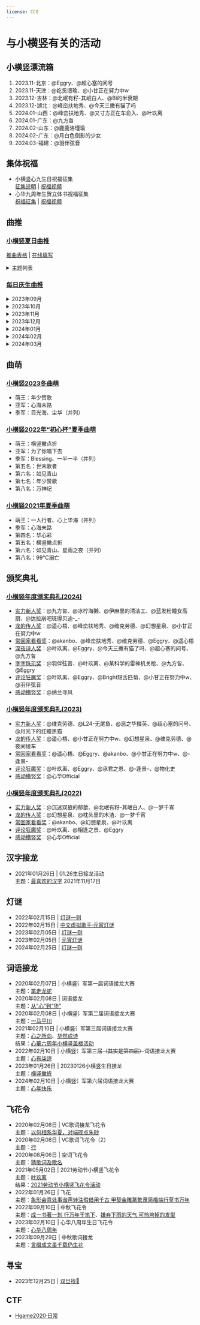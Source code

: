 ```yaml
---
license: CC0
---
```


# 与小横竖有关的活动

## 小横竖漂流箱
1. 2023.11-北京：@Eggry、@超心塞的问号
1. 2023.11-天津：@纥奚璟瑜、@小甘正在努力中w
1. 2023.12-吉林：@北岷有籽-其岷白人、@Bi的半衰期
1. 2023.12-湖北：@峰峦扶地秀、@今天三撇有猫了吗
1. 2024.01-山西：@峰峦扶地秀、@又寸方正在车俞入、@叶玖离
1. 2024.01-广东：@九方曶
1. 2024.02-山东：@鹿鹿洛瑾瑜
1. 2024.02-广东：@月白色倒影的少女
1. 2024.03-福建：@羽伴弦音

## 集体祝福
- 小横竖心九生日祝福征集  
  [征集说明](./9thyingyuan)  \|  [祝福视频](https://www.bilibili.com/video/BV1g7421N7K2/?t=43)
- 心华九周年生贺立体书祝福征集  
  [祝福征集](https://www.bilibili.com/video/av85002656/#reply191647603872)  \|  [祝福视频](https://www.bilibili.com/video/BV1Pv421276j/)

## 曲推
### [小横竖夏日曲推](https://www.bilibili.com/video/av85002656/#reply178992236352)
[推曲表格](vocal-grid-2023summer/simple.jpg) \| [在线填写](vocal-grid-2023summer/)


<details markdown='1'>

<summary>主题列表</summary>

1. 一首深夜听的曲子 【[评论区](https://www.bilibili.com/video/av85002656/#reply178992586384) \| [收藏夹](https://space.bilibili.com/1970265959/favlist?fid=2456568359)】
2. 一首代表夏日的曲子 【[评论区](https://www.bilibili.com/video/av85002656/#reply179167023936) \| [收藏夹](https://space.bilibili.com/1970265959/favlist?fid=2387551459)】
3. 一首调教很神的曲子 【[评论区](https://www.bilibili.com/video/av85002656/#reply179368881360) \| [收藏夹](https://space.bilibili.com/1970265959/favlist?fid=2393621559)】
4. 一首旅行时听的曲子 【[评论区](https://www.bilibili.com/video/av85002656/#reply179560933120) \| [收藏夹](https://space.bilibili.com/1970265959/favlist?fid=2420666659)】
5. 一首开心时就会不自觉哼起来的曲子 【[评论区](https://www.bilibili.com/video/av85002656/#reply179750545152) \| [收藏夹](https://space.bilibili.com/1970265959/favlist?fid=2381771259)】
6. 一首适合跑步时听的曲子 【[评论区](https://www.bilibili.com/video/av85002656/#reply179946173712) \| [收藏夹](https://space.bilibili.com/1970265959/favlist?fid=2420794559)】
7. 一首关于别离的曲子 【[评论区](https://www.bilibili.com/video/av85002656/#reply180146216448) \| [收藏夹](https://space.bilibili.com/1970265959/favlist?fid=2484442459)】
8. 一首很生草的曲子 【[评论区](https://www.bilibili.com/video/av85002656/#reply180339127904) \| [收藏夹](https://space.bilibili.com/1970265959/favlist?fid=2447930259)】
9. 一首雨天听的曲子 【[评论区](https://www.bilibili.com/video/av85002656/#reply180538539904) \| [收藏夹](https://space.bilibili.com/1970265959/favlist?fid=2390940059)】
10. 一首听了能助眠的曲子 【[评论区](https://www.bilibili.com/video/av85002656/#reply180706675376)】
11. 一首温柔的曲子 【[评论区](https://www.bilibili.com/video/av85002656/#reply180891676832)】
12. 一首伤感的曲子 【[评论区](https://www.bilibili.com/video/av85002656/#reply181100958960)】
13. 一首对你有着特殊意义的曲子 【[评论区](https://www.bilibili.com/video/av85002656/#reply181271001488)】
14. 一首关于自家cp的曲子 【[评论区](https://www.bilibili.com/video/av85002656/#reply181455204240)】
15. 一首删稿了的曲子 【[评论区](https://www.bilibili.com/video/av85002656/#reply181651291184)】
16. 一首古早的曲子 【[评论区](https://www.bilibili.com/video/av85002656/#reply181839830960)】
17. 一首不太热门但你很喜欢的曲子 【[评论区](https://www.bilibili.com/video/av85002656/#reply182017383024)】
18. 一首学习或工作时听的曲子 【[评论区](https://www.bilibili.com/video/av85002656/#reply182196464704)】
19. 一首甜蜜的曲子 【[评论区](https://www.bilibili.com/video/av85002656/#reply182394274992)】
20. 一首很欲的曲子 【[评论区](https://www.bilibili.com/video/av85002656/#reply182576665840)】
21. 一首并不完美的曲子 【[评论区](https://www.bilibili.com/video/av85002656/#reply182755622096)】
22. 一首多人合唱的曲子 【[评论区](https://www.bilibili.com/video/av85002656/#reply182935695024)】
23. 一首既安心又惆怅的曲子 【[评论区](https://www.bilibili.com/video/av85002656/#reply183123715728)】
24. 一首跨语种的曲子 【[评论区](https://www.bilibili.com/video/av85002656/#reply183288392928)】
25. 一首很有魔法感的曲子 【[评论区](https://www.bilibili.com/video/av85002656/#reply183431976784)】
26. 一首恐怖的曲子 【[评论区](https://www.bilibili.com/video/av85002656/#reply183607345968)】
27. 一首叙事向的曲子 【[评论区](https://www.bilibili.com/video/av85002656/#reply183806624944)】
28. 一首送给未来的曲子 【[评论区](https://www.bilibili.com/video/av85002656/#reply183941916896)】

</details>


### [每日庆生曲推](https://www.bilibili.com/video/av85002656/#reply187478267152)

<details markdown='1'>

<summary>2023年09月</summary>

| 日期 | 主题 |
|---|---|
| [2023年09月26日](https://www.bilibili.com/video/av85002656/#reply187568320736) | [【镜音连·洛天依·言和原创曲】Trémail Cpt.2   思念尘埃【PV付】](https://www.bilibili.com/video/BV1vx411K7MX/) |
| [2023年09月27日](https://www.bilibili.com/video/av85002656/#reply187713714192) | [【言和原创】何人来战-2020世界赛LPL出阵曲](https://www.bilibili.com/video/BV1hA411J729/) |
| [2023年09月28日](https://www.bilibili.com/video/av85002656/#reply187820667216) | [【Days】三月雨（重制版）-洛天依](https://www.bilibili.com/video/BV1vx411F7Ey/) |
| [2023年09月29日](https://www.bilibili.com/video/av85002656/#reply188000687904) | [【言和原创】封刀不为峥嵘【砖厂浪人/PV付】【幻月音乐团/大司乐坊】](https://www.bilibili.com/video/BV1cs411b76w/) |
| [2023年09月30日](https://www.bilibili.com/video/av85002656/#reply188098275888) | [【洛天依原创】向日葵 / Himawari 2022【Kevinz/坐标/海纳/流绪】【2022 Remake   Ver.】](https://www.bilibili.com/video/BV1fG4y1p7bM/) |

</details>

<details markdown='1'>

<summary>2023年10月</summary>

| 日期 | 主题 |
|---|---|
| [2023年10月01日](https://www.bilibili.com/video/av85002656/#reply188212892672) | [【乐正龙牙原创】 君宝  By:绛舞乱丸、幽舞越山、枭目   致敬武侠泰斗金庸先生，似张三丰一般是我辈永远敬仰的巅峰](https://www.bilibili.com/video/BV1AE411R72H/) |
| [2023年10月02日](https://www.bilibili.com/video/av85002656/#reply188446354080) | [【洛天依】世末积雨云](https://www.bilibili.com/video/BV1Mx411P75Y/) |
| [2023年10月03日](https://www.bilibili.com/video/av85002656/#reply188536865920) | [【星火行动】朝汐【洛天依原创曲】【神华社】](https://www.bilibili.com/video/BV1jW411S7RG/) |
| [2023年10月04日](https://www.bilibili.com/video/av85002656/#reply188619111488) | [【乐正绫/国风电子原创】惊梦女丽娘｜虚拟歌姬游园惊梦会梦见电子牡丹亭吗？｜（VC本家）](https://www.bilibili.com/video/BV1ze4y1B7Ht/) |
| [2023年10月05日](https://www.bilibili.com/video/av85002656/#reply188906817184) | [【乐正龙牙原创】黑土](https://www.bilibili.com/video/BV1Df4y1j7y3/) |
| [2023年10月06日](https://www.bilibili.com/video/av85002656/#reply189050559392) | [言和原创《言氏战鼓》](https://www.bilibili.com/video/BV1Ax411P7Aj/) |
| [2023年10月07日](https://www.bilibili.com/video/av85002656/#reply189060326128) | [【洛天依-重阳节原创曲】雁去台【贺节组强势回归！！】](https://www.bilibili.com/video/BV1ms411x723/) |
| [2023年10月08日](https://www.bilibili.com/video/av85002656/#reply189188768960) | [洛天依，言和原创《花儿纳吉》](https://www.bilibili.com/video/BV15s41127yg/) |
| [2023年10月09日](https://www.bilibili.com/video/av85002656/#reply189399634608) | [【洛天依原创】绝对孤独少女【无名社】](https://www.bilibili.com/video/BV17x411P7qE/) |
| [2023年10月10日](https://www.bilibili.com/video/av85002656/#reply189563631712) | [【洛天依原创】漂流（PV付）](https://www.bilibili.com/video/BV1Et411f7mZ/) |
| [2023年10月11日](https://www.bilibili.com/video/av85002656/#reply189645044528) | [【言和Feat.心华原创曲】渐晴【延时Project·言和十周年】](https://www.bilibili.com/video/BV1C24y1R78r/) |
| [2023年10月12日](https://www.bilibili.com/video/av85002656/#reply189812309056) | [乐正绫   原创《傲娇系男孩的告白日》（专辑《绫》收录）](https://www.bilibili.com/video/BV1rt411f75e/) |
| [2023年10月13日](https://www.bilibili.com/video/av85002656/#reply189940150592) | [【言和原创】谋杀一颗少女心【原创PV付】](https://www.bilibili.com/video/BV1hE411Z7XB/) |
| [2023年10月14日](https://www.bilibili.com/video/av85002656/#reply190095553664) | [【洛天依/乐正绫原创】霜雪千年【PV付/COP】](https://www.bilibili.com/video/BV1es41127Fd/) |
| [2023年10月15日](https://www.bilibili.com/video/av85002656/#reply190232849840) | [【双言和原创曲】好奇与勇气【踏云社】](https://www.bilibili.com/video/BV1Mt411Z76c/) |
| [2023年10月16日](https://www.bilibili.com/video/av85002656/#reply190357208368) | [【踏云社】【星尘原创】Death   Dive【纪念卡西尼号二十周年】](https://www.bilibili.com/video/av15438525/) |
| [2023年10月17日](https://www.bilibili.com/video/av85002656/#reply190479286224) | [【言和、乐正龙牙翻唱】奢香夫人（cover   凤凰传奇）](https://www.bilibili.com/video/BV1ZE411C7Ws/) |
| [2023年10月18日](https://www.bilibili.com/video/av85002656/#reply190633754240) | [让你怀疑耳机！次世代歌声合成引擎重制版「无色」【星尘/海伊/苍穹】](https://www.bilibili.com/video/BV1wE411y72h/) |
| [2023年10月19日](https://www.bilibili.com/video/av85002656/#reply190753056640) | [【星尘原创】栖凰【忘川风华录】](https://www.bilibili.com/video/BV1Tt411o74P/) |
| [2023年10月20日](https://www.bilibili.com/video/av85002656/#reply190886284080) | [【幻晓伊原创】问苍【原创PV付】](https://www.bilibili.com/video/BV1Yz4y1o7BB/) |
| [2023年10月21日](https://www.bilibili.com/video/av85002656/#reply190915364416) | [【乐正绫原创】Revival【原创PV】](https://www.bilibili.com/video/BV1Ma4y1s7xE/) |
| [2023年10月22日](https://www.bilibili.com/video/av85002656/#reply191124584192) | [【乐正绫原创】虚无勇者【梨沙子P】](https://www.bilibili.com/video/BV1Ds41147cY/) |
| [2023年10月23日](https://www.bilibili.com/video/av85002656/#reply191203185408) | [【洛天依原创】梨花泽泽远山远【Melo】【平行四界】](https://www.bilibili.com/video/BV1is411275p/) |
| [2023年10月24日](https://www.bilibili.com/video/av85002656/#reply191454080032) | [新葛平 原创《今天的诗》](https://www.bilibili.com/video/BV1Bs41127pL/) |
| [2023年10月25日](https://www.bilibili.com/video/av85002656/#reply191574866720) | [【言和】汉关（纪念抗美援朝七十周年原创曲）](https://www.bilibili.com/video/BV1Zt4y1Y76t/) |
| [2023年10月26日](https://www.bilibili.com/video/av85002656/#reply191720198928) | [【言和原创管弦】船、海，海妖与水手【XX与XY.jpg?】【PV付/踏云社】](https://www.bilibili.com/video/BV1nt411d7AY/) |
| [2023年10月27日](https://www.bilibili.com/video/av85002656/#reply191859135616) | [“她拼了命的跃出人海 又跌入人海”【在人间】](https://www.bilibili.com/video/BV1by4y1P7oh/) |
| [2023年10月28日](https://www.bilibili.com/video/av85002656/#reply191984973312) | [【星尘&赤羽】山海【Cover王心凌&谭维维】](https://www.bilibili.com/video/BV15e4y177TD/) |
| [2023年10月29日](https://www.bilibili.com/video/av85002656/#reply192154763344) | [【言和】血腥爱情故事【VOCALOID   COVER】](https://www.bilibili.com/video/BV1fx41177xH/) |
| [2023年10月30日](https://www.bilibili.com/video/av85002656/#reply192271576304) | [【言和×东方栀子原创】扭曲的莫比乌斯【空色幻奏×栀子同人社】](https://www.bilibili.com/video/BV1xx411P7Rk/) |
| [2023年10月31日](https://www.bilibili.com/video/av85002656/#reply192385633536) | [【原创曲】恶人是我【VC本家】【雨狸、李冲、绛舞乱丸】](https://www.bilibili.com/video/BV1XE411b75z/) |


</details>

<details markdown='1'>

<summary>2023年11月</summary>

| 日期 | 主题 |
|---|---|
| [2023年11月01日](https://www.bilibili.com/video/av85002656/#reply192555955504) | [【洛天依、乐正绫原创】睡神宣言  BY   【绛舞乱丸、枭目】今晚我化身迈克尔脏克迅与万圣节的你不眠不休装神弄鬼！MUSIC!](https://www.bilibili.com/video/BV14x411E7h4/) |
| [2023年11月02日](https://www.bilibili.com/video/av85002656/#reply192688657312) | [《未命名的故事书》Ep.03：地表生物（v2.0重置）【洛天依原创】【F.M.H-1】](https://www.bilibili.com/video/BV1C54y1y7FU/) <br> [【洛天依/乐正绫原创曲】地表生物【原创pv付？】【F.M.H-1】](https://www.bilibili.com/video/BV1vx411E7nR/) |
| [2023年11月03日](https://www.bilibili.com/video/av85002656/#reply192825743920) | [【乐正绫】《华夏之章》【小旭PRO】【绛舞乱丸】](https://www.bilibili.com/video/BV1ds411s7hA/) |
| [2023年11月04日](https://www.bilibili.com/video/av85002656/#reply192838606208) | [【言和翻唱】《浮世英魂》战红颜系列之穆桂英](https://www.bilibili.com/video/BV1kx411E7AR/) |
| [2023年11月05日](https://www.bilibili.com/video/av85002656/#reply193132725184) | [【乐正绫原创】战狐【民族调/管弦乐】【PV付】](https://www.bilibili.com/video/BV1cs411d7AT/) |
| [2023年11月06日](https://www.bilibili.com/video/av85002656/#reply193284535600) | [【乐正龙牙】风华万千](https://www.bilibili.com/video/BV1oa411c7bP/) |
| [2023年11月07日](https://www.bilibili.com/video/av85002656/#reply193294202368) | [心华，乐正绫原创《大時代》](https://www.bilibili.com/video/BV1Vs411d7iP/) |
| [2023年11月08日](https://www.bilibili.com/video/av85002656/#reply193573330320) | [【星尘原创曲】为新生振翅而上『天马行空Fairytale』专辑收录曲](https://www.bilibili.com/video/BV19E411i7AT/) |
| [2023年11月09日](https://www.bilibili.com/video/av85002656/#reply193708102848) | [【星尘海伊原创】绮云泽『星之海StarOcean』收录曲](https://www.bilibili.com/video/BV1Bb411c7v2/) <br> [【新世代虚拟歌手曲库】《绮云泽》星尘&海伊【平行四界&五维介质】](https://www.bilibili.com/video/BV1X94y1f714/) |
| [2023年11月10日](https://www.bilibili.com/video/av85002656/#reply193849419728) | [【心华原创曲】记刘慈欣《乡村教师》｜“他是一根照亮人类文明的蜡烛”｜蜡炬不干](https://www.bilibili.com/video/BV1Rg4y1X7bv/) |
| [2023年11月11日](https://www.bilibili.com/video/av85002656/#reply193993286576) | [【【东方栀子Era】左手指月](https://www.bilibili.com/video/BV1Xr4y1C7Br/) |
| [2023年11月12日](https://www.bilibili.com/video/av85002656/#reply194154776224) | [“还要我多么优秀、坚强善良努力和完美，才能被这世界接受呢？”《一半的梦》feat.狐狸座](https://www.bilibili.com/video/BV1Vt4y1N7by/) |
| [2023年11月13日](https://www.bilibili.com/video/av85002656/#reply194292449264) | [【神明Project】Riddle【星尘原创】【踏云社合作】](https://www.bilibili.com/video/BV1Kx411L7Ha/) |
| [2023年11月14日](https://www.bilibili.com/video/av85002656/#reply194400759344) | [【原创曲】那些我恐惧至极的事【时序绚乱】【霾AXIS】【崩坏、雨狸】](https://www.bilibili.com/video/BV17D4y1R7Ut/) |
| [2023年11月15日](https://www.bilibili.com/video/av85002656/#reply194553168048) | [【石页原创】如果星星能记得【洛天依x乐正绫】【pv付】](https://www.bilibili.com/video/BV1Ms411W7J2/) |
| [2023年11月16日](https://www.bilibili.com/video/av85002656/#reply194663244512) | [【洛天依原创曲】告别曲【竖屏PV付】](https://www.bilibili.com/video/BV11t41127bU/) |
| [2023年11月17日](https://www.bilibili.com/video/av85002656/#reply194835744416) | [【洛天依·言和原创曲】SaIN【PV付】](https://www.bilibili.com/video/BV1Ls411W7Dp/) |
| [2023年11月18日](https://www.bilibili.com/video/av85002656/#reply194962021392) | [【心华原创曲】无题](https://www.bilibili.com/video/BV1n44y1Y767/) |
| [2023年11月19日](https://www.bilibili.com/video/av85002656/#reply195109895888) | [【青溯】琉璃【SYNTHESIZER V   COVER】](https://www.bilibili.com/video/BV1Hb4y1b7r4/) |
| [2023年11月20日](https://www.bilibili.com/video/av85002656/#reply195247336512) | [【洛天依原创曲】泪汇成海   (feat.GUMI)【PV付】](https://www.bilibili.com/video/BV1Ba4y1p794/) |
| [2023年11月21日](https://www.bilibili.com/video/av85002656/#reply195385423904) | [【海伊原创】中间灰【电鱼】](https://www.bilibili.com/video/BV1mJ411m76h/) |
| [2023年11月22日](https://www.bilibili.com/video/av85002656/#reply195531270352) | [【洛天依、乐正绫】天宝三载对酒歌   细说诗圣与诗仙初遇那年的事   by:绛舞乱丸、Cowlick、自动光圈、瞳荧](https://www.bilibili.com/video/BV1VJ41127wm/) |
| [2023年11月23日](https://www.bilibili.com/video/av85002656/#reply195668837136) | [【洛天依】三千世界鸦杀尽【原创曲PV附✿】](https://www.bilibili.com/video/BV12x411F7rK/) |
| [2023年11月24日](https://www.bilibili.com/video/av85002656/#reply195676454976) | [【星尘原创曲】十二镇魂歌【litterzy】](https://www.bilibili.com/video/BV1cx41157yc/) |
| [2023年11月25日](https://www.bilibili.com/video/av85002656/#reply195949718032) | [「言和AI」小半 / ACE COVER](https://www.bilibili.com/video/BV1qP4y1X7jk/) |
| [2023年11月26日](https://www.bilibili.com/video/av85002656/#reply196089375168) | [【言和AI】我用什么把你留住【ACE COVER】](https://www.bilibili.com/video/BV1b44y1D7Qt/) |
| [2023年11月27日](https://www.bilibili.com/video/av85002656/#reply196227478064) | [【东方栀子Era_CVVC】羁风之蝶【中文UTAU音源配布】【简单版PV】](https://www.bilibili.com/video/BV1Eb4y1B7xN/) |
| [2023年11月28日](https://www.bilibili.com/video/av85002656/#reply196350517616) | [【乐正绫原创】撒马尔罕之恋【PV付】](https://www.bilibili.com/video/BV1kx41157NB/) |
| [2023年11月29日](https://www.bilibili.com/video/av85002656/#reply196473785968) | [【洛天依】百鬼绘卷【原创曲PV付✿】](https://www.bilibili.com/video/BV1ys411o7E5/) |
| [2023年11月30日](https://www.bilibili.com/video/av85002656/#reply196623561552) | [【α5·塔与少女系列曲】塔之礼赞【洛天依言和乐正绫墨清弦】【管弦乐/史诗风】【霾AXIS】](https://www.bilibili.com/video/BV13t411X7qS/) |

</details>

<details markdown='1'>

<summary>2023年12月</summary>

| 日期 | 主题 |
|---|---|
| [2023年12月01日](https://www.bilibili.com/video/av85002656/#reply196714172768) | [【言和AI】Bluish   Light【中文填词/立绘付】](https://www.bilibili.com/video/BV1f84y1r7Dd/) |
| [2023年12月02日](https://www.bilibili.com/video/av85002656/#reply196908057936) | [洛天依 原创《泥汤》](https://www.bilibili.com/video/BV17y4y1q7ex/) |
| [2023年12月03日](https://www.bilibili.com/video/av85002656/#reply197051561296) | [古典志异原创曲｜《至宝》｜乐正绫x甘泽谣系列](https://www.bilibili.com/video/BV19L4y1p733/) |
| [2023年12月04日](https://www.bilibili.com/video/av85002656/#reply197187867904) | [【南北组原创电音】人间是什么颜色（洛天依 feat.乐正绫）同名系列 -   飞鸟篇](https://www.bilibili.com/video/BV1yi4y1V7NB/) |
| [2023年12月05日](https://www.bilibili.com/video/av85002656/#reply197320677792) | [洛天依，言和原创《深夜诗人》](https://www.bilibili.com/video/BV16s411Y7Si/) |
| [2023年12月06日](https://www.bilibili.com/video/av85002656/#reply197461937392) | [你是洪流里的那道光，把时空都点亮。海伊殿堂曲「绮凝盏」SynthV演绎经典重听！](https://www.bilibili.com/video/BV1sJ411i7cU/) |
| [2023年12月07日](https://www.bilibili.com/video/av85002656/#reply197601757680) | [【赤羽x乐正绫】《赤伶》【炸裂戏腔】【原创剧情向pv附】](https://www.bilibili.com/video/BV1nJ411q7ZR/) |
| [2023年12月08日](https://www.bilibili.com/video/av85002656/#reply197752562512) | [【赤羽原创曲】细胞凋亡](https://www.bilibili.com/video/BV1GJ411v7SG/) |
| [2023年12月09日](https://www.bilibili.com/video/av85002656/#reply197910492784) | [【洛天依原创】单翼飞翔【DELA&雨狸】《Dear:》专辑收录曲【布娃娃之歌·2】](https://www.bilibili.com/video/av7445479/) |
| [2023年12月10日](https://www.bilibili.com/video/av85002656/#reply198068220688) | [【星尘原创】追逐太阳的物语【梨沙子P】【一图流PV付】](https://www.bilibili.com/video/BV1Fs411e7nq/) |
| [2023年12月11日](https://www.bilibili.com/video/av85002656/#reply198208773456) | [【言和Feat.洛天依原创曲】昙景【延时Project·言和十周年】](https://www.bilibili.com/video/BV1AP411T7dk/) |
| [2023年12月12日](https://www.bilibili.com/video/av85002656/#reply198462428768) | [【言和原创】休止符【原创PV付】](https://www.bilibili.com/video/BV1k54y1678m/) |
| [2023年12月13日](https://www.bilibili.com/video/av85002656/#reply198500841456) | [【乐正绫原创】满天星（沙雕教/HB to   溱绫西陌）](https://www.bilibili.com/video/BV1nf4y1i7f7/) |
| [2023年12月14日](https://www.bilibili.com/video/av85002656/#reply198644743520) | [【赤羽原创】炎之花【PV付】【黑十/VVN/顾令/枭目】](https://www.bilibili.com/video/BV12J411C7Ng/) |
| [2023年12月15日](https://www.bilibili.com/video/av85002656/#reply198796597856) | [【心华原创】心海未路【静夜社】【PV付】](https://www.bilibili.com/video/BV13t411i7FN/) |
| [2023年12月16日](https://www.bilibili.com/video/av85002656/#reply198941690848) | [【洛天依言和乐正绫原创】七重痼病【妄想症系列】【DELA&雨狸、崩坏】【修正】](https://www.bilibili.com/video/BV1Bs411e78r/) |
| [2023年12月17日](https://www.bilibili.com/video/av85002656/#reply199116821200) | [【乐正绫原创】烈火灼冰【雾霭拾光系列】【双本家PV付】【踏云社】](https://www.bilibili.com/video/BV1DW411b7NC/) |
| [2023年12月18日](https://www.bilibili.com/video/av85002656/#reply199173937648) | [【清风与我】【言和】](https://www.bilibili.com/video/BV1Gs411o79C/) |
| [2023年12月19日](https://www.bilibili.com/video/av85002656/#reply199385783984) | [【赤羽原创曲】炽雨【金属核】【响铃社】](https://www.bilibili.com/video/BV1Sm4y1X75M/) |
| [2023年12月20日](https://www.bilibili.com/video/av85002656/#reply199390065072) | [【洛天依AI乐正绫V5原创曲】《身如琉璃》【VC–GENS罗盘社】【原创PV付】](https://www.bilibili.com/video/BV1Wd4y1Y7dG/) |
| [2023年12月21日](https://www.bilibili.com/video/av85002656/#reply199527580272) | [【言和x洛天依】弱水三千（戏腔）](https://www.bilibili.com/video/BV1nx411N7Cq/) |
| [2023年12月22日](https://www.bilibili.com/video/av85002656/#reply199771781392) | [【洛天依X洛亦天】月下   [原创PV付]【龙皇漫音社】](https://www.bilibili.com/video/BV1ks411o7fF/) |
| [2023年12月23日](https://www.bilibili.com/video/av85002656/#reply199806719376) | [【言和AI Live2D PV 原创曲】DOLORES～2022重编曲版～【野良犬P ×   Bienhime】](https://www.bilibili.com/video/BV15v4y1X7AX/) |
| [2023年12月24日](https://www.bilibili.com/video/av85002656/#reply200024682576) | [紡唄/feat.鏡音リン・レン中国語【1227镜音诞生祭】](https://www.bilibili.com/video/BV1Ft411e7H1/) <br> [【言和・猫村伊吕波】纺歌【中日双语cover】](https://www.bilibili.com/video/BV1os411f7GZ/) |
| [2023年12月25日](https://www.bilibili.com/video/av85002656/#reply200216530464) | [【赤羽原创】野心家【原创PV付】【踏云社】](https://www.bilibili.com/video/BV1vy4y1i73U/) |
| [2023年12月26日](https://www.bilibili.com/video/av85002656/#reply200243671824) | [【镜音双子11周年】二次死亡（bilibili音乐x半木生）](https://www.bilibili.com/video/BV1ft41167PN/) |
| [2023年12月27日](https://www.bilibili.com/video/av85002656/#reply200384146880) | [【洛天依乐正绫言和原创】妄想Reality【妄想症系列】【DELA&雨狸】](https://www.bilibili.com/video/BV1DW411t7jC/) |
| [2023年12月28日](https://www.bilibili.com/video/av85002656/#reply200623534512) | [【洛天依·言和】天使的声音（原创曲）【野良犬P】](https://www.bilibili.com/video/BV1Sb411H7JA/) |
| [2023年12月29日](https://www.bilibili.com/video/av85002656/#reply200797549328) | [【α5·塔与少女系列曲】无重力少女【墨清弦】【霾AXIS】](https://www.bilibili.com/video/BV1ft411r7bJ/) |
| [2023年12月30日](https://www.bilibili.com/video/av85002656/#reply200921851216) | [【乐正绫原创】【从众效应III】聊播(撩拨)    Heroar-绛舞乱丸、枭目MOKU、M。](https://www.bilibili.com/video/av7756355/) |
| [2023年12月31日](https://www.bilibili.com/video/av85002656/#reply201123966384) | [【乐正绫原创古风燃曲】精卫（祝大家新年快乐啊！！！）【踏云社】](https://www.bilibili.com/video/BV1bJ411a7db/) |

</details>

<details markdown='1'>

<summary>2024年01月</summary>

| 日期 | 主题 |
|---|---|
| [2024年01月01日](https://www.bilibili.com/video/av85002656/#reply201125533536) | [【赤羽/叁琏原创】谓剑【忘川风华录】](https://www.bilibili.com/video/BV1xZ4y137QB/) |
| [2024年01月02日](https://www.bilibili.com/video/av85002656/#reply201597854944) | [【言和 feat. 纳兰】ediq写了徐霞客（cover   ediq）](https://www.bilibili.com/video/BV12W4y1V7TE/) |
| [2024年01月03日](https://www.bilibili.com/video/av85002656/#reply201580917344) | [【洛天依乐正绫原创曲】夜绊怜香（PV付）【阴间工作室X越天映画】——“相思为名   病入心骨”](https://www.bilibili.com/video/BV1Ht4y1r7N5/) |
| [2024年01月04日](https://www.bilibili.com/video/av85002656/#reply201718337056) | [【言和x龙牙x乐正绫原创】龙炎图【南亭阙   第三卷】VSINGER电音国风企划](https://www.bilibili.com/video/av82066462/) |
| [2024年01月05日](https://www.bilibili.com/video/av85002656/#reply201871376656) | [赤羽原创电音 - 方向  （Synthesizer   V原创）](https://www.bilibili.com/video/BV1KJ411L7qT/) |
| [2024年01月06日](https://www.bilibili.com/video/av85002656/#reply202177911632) | [【起氏双子原创曲】祈行【国产utau虚拟歌姬配布】](https://www.bilibili.com/video/BV1QW411B7Jw/) |
| [2024年01月07日](https://www.bilibili.com/video/av85002656/#reply202180020080) | [【时之歌PROJECT】【言和】梦境与魔女【VOCALOID   COVER】【CREUZER】](https://www.bilibili.com/video/BV1Ds41187EY/) <br> [【心华&言和原创】梦境与魔女【时之歌Project】](https://www.bilibili.com/video/av7894901/) |
| [2024年01月08日](https://www.bilibili.com/video/av85002656/#reply202329999744) | [【言和×乐正绫】无际涯【VOCALOID COVER】【Full   Ver.】](https://www.bilibili.com/video/BV1PX4y1K7tm/) |
| [2024年01月09日](https://www.bilibili.com/video/av85002656/#reply202451949488) | [【洛天依·言和原创曲】宿命论【PV付】](https://www.bilibili.com/video/BV1Zx411w7B6/) |
| [2024年01月10日](https://www.bilibili.com/video/av85002656/#reply202610361936) | [【言和】一笔『惊天』吴承恩（V本家）](https://www.bilibili.com/video/BV1oJ411V7oy/) |
| [2024年01月11日](https://www.bilibili.com/video/av85002656/#reply202759587952) | [【徵羽摩柯】他举起右手点名【VOCALOID   COVER】](https://www.bilibili.com/video/BV1Ft411W7Be/) |
| [2024年01月12日](https://www.bilibili.com/video/av85002656/#reply202890099120) | [【我期待看到中v的谢幕.】日记【言和心华星尘feat赤羽说唱】](https://www.bilibili.com/video/BV1pJ411p7Re/) |
| [2024年01月13日](https://www.bilibili.com/video/av85002656/#reply203041411056) | [【洛天依原创】Ember of   Phoenix【战场原妖精】【平行四界】](https://www.bilibili.com/video/BV1Es411h7Pk/) |
| [2024年01月14日](https://www.bilibili.com/video/av85002656/#reply203193992208) | [【绛舞乱丸】爱就是活见鬼【乐正绫】聆听阿绫银铃般悦耳的笑声！](https://www.bilibili.com/video/BV1vs411R75z/) |
| [2024年01月15日](https://www.bilibili.com/video/av85002656/#reply203338700784) | [【心华原创】无畏歌【VelecTi】](https://www.bilibili.com/video/BV1qs411R7kB/) |
| [2024年01月16日](https://www.bilibili.com/video/av85002656/#reply203474704400) | [【洛天依/乐正绫】【从众效应V】笨鸟先飞    Heroar-绛舞乱丸、枭目MOKU，信息量依旧很大，暂停党稳住三观。](https://www.bilibili.com/video/BV1gW411v7UU/) |
| [2024年01月17日](https://www.bilibili.com/video/av85002656/#reply203626289056) | [【言和原创】白日妄想「花儿不哭/依溪禾」『PV付』](https://www.bilibili.com/video/BV1pJ411E7Pp/) |
| [2024年01月18日](https://www.bilibili.com/video/av85002656/#reply203778654192) | [【起氏双子】喝！都可以喝！《饮中八仙Spirits》【今晚狂炫儿中国风】【AI虚拟歌姬】](https://www.bilibili.com/video/BV1A8411w7P7/) |
| [2024年01月19日](https://www.bilibili.com/video/av85002656/#reply203926062800) | [玉兔精阿绫，献上一曲「一舞千年」【2023虚拟歌手贺岁纪单品】](https://www.bilibili.com/video/BV1HP4y1r74B/) |
| [2024年01月20日](https://www.bilibili.com/video/av85002656/#reply204091617728) | [【踏云社·重构古埃及作曲】赛赫美特，太阳之女---“向你诉说，她们的力量与坚韧”【乐正绫V3&AI、Solaria   feat.SV合唱团】](https://www.bilibili.com/video/BV1mY4y1Z7EH/) |
| [2024年01月21日](https://www.bilibili.com/video/av85002656/#reply204100840320) | [前方高燃！一首歌唱出中国科幻千年梦想《到深空更深处去》【星尘Infinity】【2023虚拟歌手贺岁纪单品】](https://www.bilibili.com/video/BV1Zv4y1C7Ty/) |
| [2024年01月22日](https://www.bilibili.com/video/av85002656/#reply204394728832) | [【苍穹原创】相虎【忘川风华录】](https://www.bilibili.com/video/BV1wm4y1S7qZ/) |
| [2024年01月23日](https://www.bilibili.com/video/av85002656/#reply204542236528) | [这次是真的神仙打架！洛天依x言和「双喜拍门」【2023虚拟歌手贺岁纪单品】](https://www.bilibili.com/video/BV19R4y1a7Lj/) |
| [2024年01月24日](https://www.bilibili.com/video/av85002656/#reply204550073488) | [万古生香【2020拜年祭单品】](https://www.bilibili.com/video/av78977256/) |
| [2024年01月25日](https://www.bilibili.com/video/av85002656/#reply204841000048) | [星尘Infinity   AI声库测试版试听《零和Zero-Sum》](https://www.bilibili.com/video/BV1f5411f7Cr/) |
| [2024年01月26日](https://www.bilibili.com/video/av85002656/#reply205122629136) | [【星尘Infinity】淋雨一直走【2022版】](https://www.bilibili.com/video/BV1pL4y1t7W6/) |
| [2024年01月27日](https://www.bilibili.com/video/av85002656/#reply205150408080) | [【2023拜年纪】小孩小孩【洛天依AI】](https://www.bilibili.com/video/BV1MM411B7zg/) |
| [2024年01月28日](https://www.bilibili.com/video/av85002656/#reply205304206912) | [敢归云间宿【赤羽原创曲】](https://www.bilibili.com/video/BV15x4y177Yp/) |
| [2024年01月29日](https://www.bilibili.com/video/av85002656/#reply205459287680) | [【东方栀子Era原创曲】最后一支破阵舞【PV付】【雾谷久城×栀势基地】](https://www.bilibili.com/video/BV1zL411F774/) |
| [2024年01月30日](https://www.bilibili.com/video/av85002656/#reply205624727504) | [心华原创《一人行者》](https://www.bilibili.com/video/BV1Ys411X7vP/) |
| [2024年01月31日](https://www.bilibili.com/video/av85002656/#reply205778124112) | [弈【2022拜年纪单品】](https://www.bilibili.com/video/BV1q34y1271d/) |

</details>

<details markdown='1'>

<summary>2024年02月</summary>

| 日期 | 主题 |
|---|---|
| [2024年02月01日](https://www.bilibili.com/video/av85002656/#reply206077371856) | [【高燃24人跨引擎合唱】《Inferno》“信仰者于此抉择！热爱者于此集合！”【2022虚拟歌手贺岁纪单品】](https://www.bilibili.com/video/BV1144y1p71b/) |
| [2024年02月02日](https://www.bilibili.com/video/av85002656/#reply206265451376) | ['此刻向天穹拔剑！'   中文填翻「野火/Wildfire」【赤羽&火涟】【2024虚拟歌手贺岁纪单品】](https://www.bilibili.com/video/BV1pJ4m147AM/) |
| [2024年02月03日](https://www.bilibili.com/video/av85002656/#reply206269787936) | [【幻晓伊原创】少女斗牛士【PV付】](https://www.bilibili.com/video/BV11s41187QA/) |
| [2024年02月04日](https://www.bilibili.com/video/av85002656/#reply206411599904) | [冠世一战【2019拜年祭单品】](https://www.bilibili.com/video/av36570568/) |
| [2024年02月05日](https://www.bilibili.com/video/av85002656/#reply206608557504) | [【言和原创】刀剑春秋 2014 ver   天枢project【litterzy】【pv付】](https://www.bilibili.com/video/av946273/) |
| [2024年02月06日](https://www.bilibili.com/video/av85002656/#reply206785184016) | [【忘川风华录·墨子】墨隐侠声【乐正龙牙原创】 “赴火蹈刃去   纵死不折腰”](https://www.bilibili.com/video/BV1oJ4m147eN/) |
| [2024年02月07日](https://www.bilibili.com/video/av85002656/#reply206963377232) | [【言和】乱世怒涛](https://www.bilibili.com/video/BV1D7411h7ZH/) |
| [2024年02月08日](https://www.bilibili.com/video/av85002656/#reply207136253920) | [【言和】易燃易爆炸【VOCALOID   COVER】【CREUZER】](https://www.bilibili.com/video/BV1kx41117Yw/) |
| [2024年02月09日](https://www.bilibili.com/video/av85002656/#reply207415287536) | [大哉乾元【2024拜年纪单品】](https://www.bilibili.com/video/BV1Xp421o7hr/) |
| [2024年02月10日](https://www.bilibili.com/video/av85002656/#reply207610387200) | [【2017拜年祭单品】万神纪【星尘原创曲】](https://www.bilibili.com/video/BV1Sx41117dD/) |
| [2024年02月11日](https://www.bilibili.com/video/av85002656/#reply207766357952) | [万象霜天【2021拜年纪单品】](https://www.bilibili.com/video/BV1zN411d7dG/) |
| [2024年02月12日](https://www.bilibili.com/video/av85002656/#reply207864466544) | [【洛天依言和原创】人偶群戏【Kevinz/渊鲤/迅喵】](https://www.bilibili.com/video/BV1Jx41127Re/) |
| [2024年02月13日](https://www.bilibili.com/video/av85002656/#reply207923914352) | [【天依・绫】韶华未既](https://www.bilibili.com/video/BV1fs411X7Qf/) |
| [2024年02月14日](https://www.bilibili.com/video/av85002656/#reply208095779552) | [【乐正绫原创】七瓶半下肚   【绛舞乱丸】上头的幻感挺好的，但情人节里别酗酒过度！！](https://www.bilibili.com/video/av43505089/) |
| [2024年02月15日](https://www.bilibili.com/video/av85002656/#reply208246085920) | [【言和原创】燃尽微光【2021言和中心拜年祭】](https://www.bilibili.com/video/BV1NN411d7La/) |
| [2024年02月16日](https://www.bilibili.com/video/av85002656/#reply208402528768) | [【洛天依乐正绫】婆婆纳甸长河长3.0【原创曲PV付】](https://www.bilibili.com/video/BV1wb411m7LL/) |
| [2024年02月17日](https://www.bilibili.com/video/av85002656/#reply208567101536) | [【洛天依原创】积雪2.0【Xylose木糖醇】](https://www.bilibili.com/video/BV1A54y1Y73b/) |
| [2024年02月18日](https://www.bilibili.com/video/av85002656/#reply208736113680) | [【言和&星尘&乐正绫原创】我从地狱归来【海鲜面X踏云社】](https://www.bilibili.com/video/av19733036/) |
| [2024年02月19日](https://www.bilibili.com/video/av85002656/#reply208895665840) | [【乐正龙牙   feat.言和】爬山虎和青苔（说四川话的龙牙来了）](https://www.bilibili.com/video/BV1KW41177fS/) |
| [2024年02月20日](https://www.bilibili.com/video/av85002656/#reply209063686592) | [【星尘infinity】岁月不晚](https://www.bilibili.com/video/BV11P4y1F7NB/) |
| [2024年02月21日](https://www.bilibili.com/video/av85002656/#reply209236093632) | [洛天依，原创《夜间出租车》](https://www.bilibili.com/video/BV1vb411Y7A6/) |
| [2024年02月22日](https://www.bilibili.com/video/av85002656/#reply209403708432) | [【2016拜年祭单品】九九八十一【乐正绫   feat.洛天依】](https://www.bilibili.com/video/av3905462/) |
| [2024年02月23日](https://www.bilibili.com/video/av85002656/#reply209567450048) | [【言和原创曲】尘世的光【银渊社】](https://www.bilibili.com/video/BV1K7411A7An/) |
| [2024年02月24日](https://www.bilibili.com/video/av85002656/#reply209735377216) | [【星尘原创曲】涟漪【Zeno】](https://www.bilibili.com/video/BV1MW41147dn/) |
| [2024年02月25日](https://www.bilibili.com/video/av85002656/#reply209890631632) | [移山者·启航【流浪地球2印象曲】【乐正绫原创\feat.洛天依】【赫尔辛根默斯肯】](https://www.bilibili.com/video/BV1j84y1n7L5/) |
| [2024年02月26日](https://www.bilibili.com/video/av85002656/#reply210137876032) | [【星尘Infinity/乐正绫V5】翩跹【红尘在梦里   萦绕琴弦】](https://www.bilibili.com/video/BV17i4y1y7yg/) |
| [2024年02月27日](https://www.bilibili.com/video/av85002656/#reply210139499440) | [【言和&乐正绫原创】虚拟神明【时之歌Project】](https://www.bilibili.com/video/BV13s411Q7Un/) |
| [2024年02月28日](https://www.bilibili.com/video/av85002656/#reply210286055168) | [【奇音工作社】三杯空城【洛天依原创pv付】](https://www.bilibili.com/video/BV1Ws411Z7CJ/) |
| [2024年02月29日](https://www.bilibili.com/video/av85002656/#reply210426287616) | [【心华原创】白夜雨【凝曙轩】【白夜系列】【原创PV付】](https://www.bilibili.com/video/BV1qE411H774/) |

</details>

<details markdown='1'>

<summary>2024年03月</summary>

| 日期 | 主题 |
|---|---|
| [2024年03月01日](https://www.bilibili.com/video/av85002656/#reply210563488592) | [【2018拜年祭单品】逆浪千秋](https://www.bilibili.com/video/av20204904/) |
| [2024年03月02日](https://www.bilibili.com/video/av85002656/#reply210716590496) | [【乐正绫原创】此间花火（感谢你始终注视着我）【手书pv付】](https://www.bilibili.com/video/BV1Db411b7Qp/) |
| [2024年03月03日](https://www.bilibili.com/video/av85002656/#reply210927928224) | [【言和/乐正龙牙】芳华绝代【踏云社】【粤语】](https://www.bilibili.com/video/BV18b411B74t/) |
| [2024年03月04日](https://www.bilibili.com/video/av85002656/#reply211137743504) | [【乐正绫原创】要【回廊工作室】【HB to 我自己】](https://www.bilibili.com/video/BV1bb41187T3/) |
| [2024年03月05日](https://www.bilibili.com/video/av85002656/#reply211227045616) | [【洛天依古风原创曲】权御天下【原创PV付】](https://www.bilibili.com/video/BV1fx411A7hz/) |
| [2024年03月06日](https://www.bilibili.com/video/av85002656/#reply211262033104) | [【洛天依原创】月神【致绘梦者Lune】【雨狸x逝羽x飞果x鬼面p】](https://www.bilibili.com/video/BV18E411W7tu/) |
| [2024年03月07日](https://www.bilibili.com/video/av85002656/#reply211539601680) | [【乐正绫AI】《精卫》——“愿生命绽放再盛开，让它填没在大海”【原创PV付】](https://www.bilibili.com/video/BV1vs4y1V7vc/) |
| [2024年03月08日](https://www.bilibili.com/video/av85002656/#reply211689278672) | [【黑化之言核】相爱相杀 Vocal:言和 By:绛舞乱丸/五元](https://www.bilibili.com/video/av1000225/) |
| [2024年03月09日](https://www.bilibili.com/video/av85002656/#reply211967019136) | （无法公开访问） |
| [2024年03月10日](https://www.bilibili.com/video/av85002656/#reply211844777280) | [【乐正绫原创曲/动画付】浮空之岛【iKz】](https://www.bilibili.com/video/BV1px411C788/) |
| [2024年03月11日](https://www.bilibili.com/video/av85002656/#reply211980642992) | [【星尘Infinity原创曲】此处通往天空（feat.Minus)【手书PV+情圣调教+绝美钢琴，意想不到的惊喜编曲】](https://www.bilibili.com/video/BV1Hb4y1s7AX/) |
| [2024年03月12日](https://www.bilibili.com/video/av85002656/#reply212244730432) | [【赤羽原创】千秋梦【忘川风华录】](https://www.bilibili.com/video/BV1Gi4y1K7Hr/) |
| [2024年03月13日](https://www.bilibili.com/video/av85002656/#reply212247567232) | [【凹凸全员/中V9人原创】陷落之序（超燃动画手书）](https://www.bilibili.com/video/BV1VE41157rR/) |
| [2024年03月14日](https://www.bilibili.com/video/av85002656/#reply212254300544) | [【战音Lorra】时间正序（次元神话企划）](https://www.bilibili.com/video/BV12E411G7jg/) |
| [2024年03月15日](https://www.bilibili.com/video/av85002656/#reply212530213984) | [【言和原创曲】若梦境来袭【Kevinz/Creuzer】](https://www.bilibili.com/video/BV1pW411p7Ud/) |
| [2024年03月16日](https://www.bilibili.com/video/av85002656/#reply212671554304) | [【洛天依原创曲】全世界都死了【海鲜面】](https://www.bilibili.com/video/BV1Ex411r7UH/) |
| [2024年03月17日](https://www.bilibili.com/video/av85002656/#reply212692536368) | [【言和】李贽说【Vsinger创作赛】](https://www.bilibili.com/video/BV1ex411r7Hp/) |
| [2024年03月18日](https://www.bilibili.com/video/av85002656/#reply213102494976) | [【星尘infinity原创】她在天上活·记刘慈欣《带上她的眼睛》](https://www.bilibili.com/video/BV17S4y1u7HD/) |
| [2024年03月19日](https://www.bilibili.com/video/av85002656/#reply213104854384) | [【乐正绫原创】光流终焉【时之歌Project】](https://www.bilibili.com/video/BV1As411X7EZ/) |
| [2024年03月20日](https://www.bilibili.com/video/av85002656/#reply213251780896) | [【言和原创】《哈利波特·学院印象曲系列》拉文克劳](https://www.bilibili.com/video/BV1a5411P77E/) |
| [2024年03月21日](https://www.bilibili.com/video/av85002656/#reply213517873760) | [【言和原创曲】永凋花坠【litterzy】](https://www.bilibili.com/video/BV12b411E7HU/) |
| [2024年03月22日](https://www.bilibili.com/video/av85002656/#reply213251780896) | [【沙化之言核】飞扬之雾 跋扈之沙 Vocal:言和 剧：二娘 画：Deforx柿](https://www.bilibili.com/video/BV1is411Z7TG/) |
| [2024年03月23日](https://www.bilibili.com/video/av85002656/#reply213517873760) | [【甘泽谣系列】十二年后秋月夜【海鲜面】【洛天依原创】](https://www.bilibili.com/video/BV1zW411g7Rs/) |

</details>

## 曲萌

### [小横竖2023冬曲萌](https://www.bilibili.com/video/av85002656/#reply150786237328)

- 萌王：年少赞歌
- 亚军：心海未路
- 季军：目光海、尘华（并列）

### [小横竖2022年“初心杯”夏季曲萌](https://www.bilibili.com/video/av85002656/#reply128321410176)

- 萌王：横竖撇点折
- 亚军：为了你唱下去
- 季军：Blessing、一半一半（并列）
- 第五名：世末歌者
- 第六名：如见青山
- 第七名：年少赞歌
- 第八名：万神纪

### [小横竖2021年夏季曲萌](https://www.bilibili.com/video/av85002656/#reply5388446157)

- 萌王：一人行者、心上华海（并列）
- 季军：心海未路
- 第四名：华心彩
- 第五名：横竖撇点折
- 第六名：如见青山、星雨之夜（并列）
- 第八名：99°C溺亡

## 颁奖典礼

### [小横竖年度颁奖典礼(2024)](https://www.bilibili.com/video/av85002656/#reply204893127920)

- [实力新人奖](https://www.bilibili.com/video/av85002656/#reply204893855648)：@九方曶、@冰柠海獭、@伊麻里的清洁工、@蓝发粉瞳女高厨、@达拉崩吧斑得贝迪-_-
- [龙的传人奖](https://www.bilibili.com/video/av85002656/#reply204894456528)：@遥心梧、@峰峦扶地秀、@维克劳德、@幻想星泉、@小甘正在努力中w
- [常回家看看奖](https://www.bilibili.com/video/av85002656/#reply204895308192)：@akanbo、@峰峦扶地秀、@维克劳德、@Eggry、@遥心梧
- [深夜诗人奖](https://www.bilibili.com/video/av85002656/#reply204896713760)：@叶玖离、@Eggry、@今天三撇有猫了吗、@超心塞的问号、@九方曶
- [字字珠玑奖](https://www.bilibili.com/video/av85002656/#reply204900601760)：@羽伴弦音、@叶玖离、@某科学的雷神机关枪、@九方曶、@Eggry
- [评论狂魔奖](https://www.bilibili.com/video/av85002656/#reply204901710624)：@叶玖离、@Eggry、@Bright短舌匹菊、@小甘正在努力中w、@羽伴弦音
- [感动横竖奖](https://www.bilibili.com/video/av85002656/#reply204903669936)：@纳兰寻风

### [小横竖年度颁奖典礼(2023)](https://www.bilibili.com/video/av85002656/#reply149126590800)

- [实力新人奖](https://www.bilibili.com/video/av85002656/#reply149127014512)：@维克劳德、@L24-无尾鱼、@恶之华掇英、@超心塞的问号、@月光下的红瞳黑猫
- [龙的传人奖](https://www.bilibili.com/video/av85002656/#reply149127841024)：@遥心梧、@小甘正在努力中w、@幻想星泉、@维克劳德、@夜间绫车
- [常回家看看奖](https://www.bilibili.com/video/av85002656/#reply149128032240)：@遥心梧、@Eggry、@akanbo、@小甘正在努力中w、@-逢景-
- [评论狂魔奖](https://www.bilibili.com/video/av85002656/#reply149133859600)：@叶玖离、@Eggry、@承君之恩、@-逢景-、@物化史
- [感动横竖奖](https://www.bilibili.com/video/av85002656/#reply149134145776)：@心华Official

### [小横竖年度颁奖典礼(2022)](https://www.bilibili.com/read/cv15010054)

- [实力新人奖](https://www.bilibili.com/video/av85002656/#reply99934008944)：@沉迷双狼的郁歆、@北岷有籽-其岷白人、@一梦千宵
- [龙的传人奖](https://www.bilibili.com/video/av85002656/#reply99935584512)：@幻想星泉、@枕头里的木渣、@一梦千宵
- [常回家看看奖](https://www.bilibili.com/video/av85002656/#reply99935898288)：@akanbo、@幻想星泉、@叶玖离
- [评论狂魔奖](https://www.bilibili.com/video/av85002656/#reply99939090240)：@叶玖离、@相逢之景、@Eggry
- [感动横竖奖](https://www.bilibili.com/video/av85002656/#reply99939753776)：@心华Official

## 汉字接龙

- 2021年01月26日 \| 01.26生日接龙活动  
  主题：[最喜欢的汉字](https://www.bilibili.com/video/av85002656/#reply4003155868)
  2021年11月17日

## 灯谜

- 2022年02月15日 \| [灯谜一则](https://www.bilibili.com/video/av85002656/#reply102469010896)
- 2022年02月15日 \| [中文虚拟歌手·元宵灯谜](https://t.bilibili.com/627443319785076216)
- 2023年02月05日 \| [灯谜一则](https://www.bilibili.com/video/av85002656/#reply150968242336)
- 2023年02月05日 \| [元宵灯谜](https://www.bilibili.com/video/av85002656/#reply150988873456)
- 2024年02月25日 \| [灯谜一则](https://www.bilibili.com/video/av85002656/#reply209746776736)

## 词语接龙

- 2020年02月07日 \| 小横竖氵军第一届词语接龙大赛  
  主题：[笔走龙蛇](https://www.bilibili.com/video/av85002656/#reply2343775950)  
- 2020年02月08日 \| 词语接龙   
  主题：[从“心”到“华”](https://www.bilibili.com/video/av85002656/#reply2346604187) 
- 2020年02月08日 \| 小横竖氵军第二届词语接龙大赛  
  主题：[一马平川](https://www.bilibili.com/video/av85002656/#reply2346808820)
- 2021年02月10日 \| 小横竖氵军第三届词语接龙大赛  
  主题：[心之所向](https://www.bilibili.com/video/av85002656/#reply4098373645)、[华然成诗](https://www.bilibili.com/video/av85002656/#reply4098382684)  
  结果：[心華六周年小横竖盖楼活动](https://eggry.com/XinHua6th/)
- 2022年02月10日 \| 小横竖氵军第三届~~（其实是第四届）~~词语接龙大赛  
  主题：[心有柒迹](https://www.bilibili.com/video/av85002656/#reply101861832736)
- 2023年01月26日 \| 20230126小横竖生日接龙  
  主题：[横竖撇折](https://www.bilibili.com/video/av85002656/#reply149201853088)
- 2024年02月10日 \| 小横竖氵军第六届词语接龙大赛  
  主题：[心年快乐](https://www.bilibili.com/video/av85002656/#reply207439473360)

## 飞花令

- 2020年02月08日 \| VC歌词接龙飞花令  
  主题：[以何相系华夏，对端砚点朱砂](https://www.bilibili.com/video/av85002656/#reply2347606646)
- 2020年02月08日 \| VC歌词飞花令（2）  
  主题：[行](https://www.bilibili.com/video/av85002656/#reply2346802869)
- 2020年08月06日 \| 空词飞花令  
  主题：[猜歌词及歌名](https://www.bilibili.com/video/av85002656/#reply3300773255)
- 2021年05月02日 \| 2021劳动节小横竖飞花令  
  主题：[叶玖离](https://www.bilibili.com/video/av85002656/#reply4502367846)  
  结果：[2021劳动节小横竖飞花令活动](https://eggry.com/2021-05-01-FeiHuaLing/)
- 2022年01月26日 \| 飞花  
  主题：[象形会意处事谐声转注假借用千古 甲契金雕篆繁隶简楷端行草书万年](https://www.bilibili.com/video/av85002656/#reply3300773255)
- 2022年09月10日 \| 中秋飞花令  
  主题：[成一书著一划 行万年于笔下](https://www.bilibili.com/video/av85002656/#reply129535475952)、[嫌弃下雨的天气 可怜垮掉的发型](https://www.bilibili.com/video/av85002656/#reply129537461760)
- 2023年02月10日 \| 心华八周年生日飞花令  
  主题：[心华八周年](https://www.bilibili.com/video/av85002656/#reply149201853088)
- 2023年09月29日 \| 中秋歌词接龙  
  主题：[言缀成文虽千载仍生花](https://www.bilibili.com/video/av85002656/#reply188000052352)

## 寻宝
- 2023年12月25日 \| [双旦找🎁](https://www.bilibili.com/video/av85002656/#reply200099450112)  

## CTF
- [Hgame2020·日常](https://github.com/vidar-team/Hgame2020_writeup/blob/master/week3/HGAME%202020%20Week3%20Official%20Writeup.pdf)